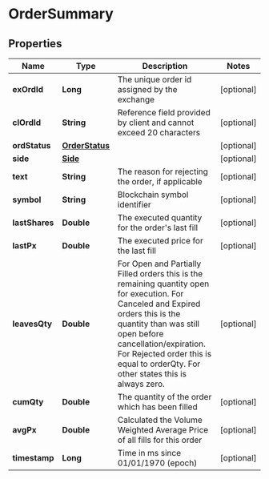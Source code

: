 

# OrderSummary

## Properties

Name | Type | Description | Notes
------------ | ------------- | ------------- | -------------
**exOrdId** | **Long** | The unique order id assigned by the exchange |  [optional]
**clOrdId** | **String** | Reference field provided by client and cannot exceed 20 characters |  [optional]
**ordStatus** | [**OrderStatus**](OrderStatus.md) |  |  [optional]
**side** | [**Side**](Side.md) |  |  [optional]
**text** | **String** | The reason for rejecting the order, if applicable |  [optional]
**symbol** | **String** | Blockchain symbol identifier |  [optional]
**lastShares** | **Double** | The executed quantity for the order&#39;s last fill |  [optional]
**lastPx** | **Double** | The executed price for the last fill |  [optional]
**leavesQty** | **Double** | For Open and Partially Filled orders this is the remaining quantity open for execution. For Canceled and Expired orders this is the quantity than was still open before cancellation/expiration. For Rejected order this is equal to orderQty. For other states this is always zero. |  [optional]
**cumQty** | **Double** | The quantity of the order which has been filled |  [optional]
**avgPx** | **Double** | Calculated the Volume Weighted Average Price of all fills for this order |  [optional]
**timestamp** | **Long** | Time in ms since 01/01/1970 (epoch) |  [optional]




